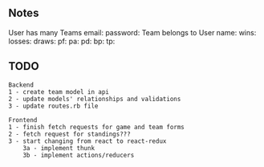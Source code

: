 ## Notes

User has many Teams
email:
password:
Team belongs to User
name:
wins:
losses:
draws:
pf:
pa:
pd:
bp:
tp:

## TODO

    Backend
    1 - create team model in api
    2 - update models' relationships and validations
    3 - update routes.rb file

    Frontend
    1 - finish fetch requests for game and team forms
    2 - fetch request for standings???
    3 - start changing from react to react-redux
        3a - implement thunk
        3b - implement actions/reducers
